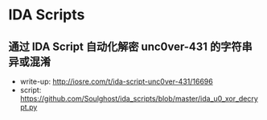 # IDA Scripts

## 通过 IDA Script 自动化解密 unc0ver-431 的字符串异或混淆
- write-up: http://iosre.com/t/ida-script-unc0ver-431/16696
- script: https://github.com/Soulghost/ida_scripts/blob/master/ida_u0_xor_decrypt.py

